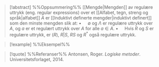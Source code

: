 
> [!abstract] %%Oppsummering%%
> [[Mengde|Mengden]] av regulære uttrykk (eng. regular expressions) over et [[Alfabet, tegn, streng og språk|alfabet]] $A$ er [[Induktivt definerte mengder|induktivt definert]] som den minste mengden slik at:
> $\bullet\quad$ $\emptyset$ og $\Lambda$ er regulære uttrykk over $A$, og $a$ er et regulært uttrykk over $A$ for alle $a\in A$.
> $\bullet\quad$ Hvis $R$ og $S$ er regulære uttrykk, er $\left(R\right)$, $R|S$, $RS$ og $R^{*}$ også regulære uttrykk.

> [!example] %%Eksempel%%
> 

> [!quote] %%Referanser%%
>Antonsen, Roger. *Logiske metoder*. Universitetsforlaget, 2014.


